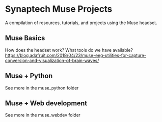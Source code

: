 # Synaptech Muse Projects

A compilation of resources, tutorials, and projects using the Muse headset. 

## Muse Basics

How does the headset work? What tools do we have available? 
https://blog.adafruit.com/2018/04/23/muse-eeg-utilities-for-capture-conversion-and-visualization-of-brain-waves/

## Muse + Python

See more in the muse_python folder

## Muse + Web development

See more in the muse_webdev folder

